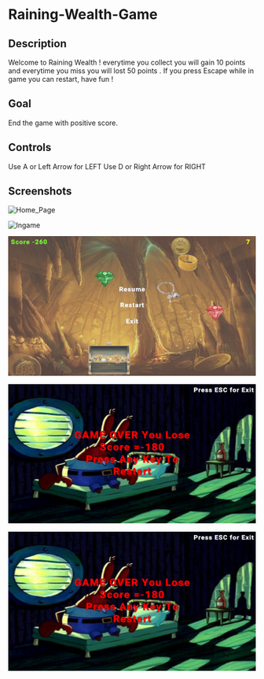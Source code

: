 # Raining-Wealth-Game

## Description

Welcome to Raining Wealth ! everytime you collect you will gain 10 points and everytime you miss you will lost 50 points . If you press Escape while in game you can restart, have fun !

## Goal

End the game with positive score.

## Controls

Use A or Left Arrow for LEFT Use D or Right Arrow for RIGHT

## Screenshots

![Home_Page](https://github.com/Ardaakdemir/Raining-Wealth-Game/blob/main/Screenshots/Home_Page.png)

![Ingame](https://github.com/Ardaakdemir/Raining-Wealth-Game/blob/main/Screenshots/Ingame.png)

![Pause_Menu](https://github.com/Ardaakdemir/Raining-Wealth-Game/blob/main/Screenshots/Pause.png)

![Lose_Screen](https://github.com/Ardaakdemir/Raining-Wealth-Game/blob/main/Screenshots/Lose.png)

![Win_Screen](https://github.com/Ardaakdemir/Raining-Wealth-Game/blob/main/Screenshots/Lose.png)
